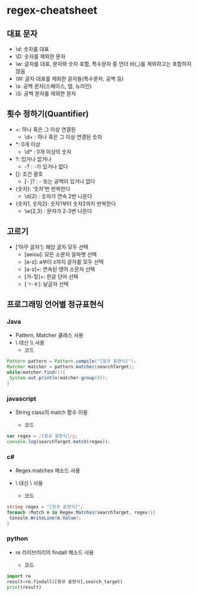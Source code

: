 # regex-cheatsheet

## 대표 문자
- \d: 숫자를 대표
- \D: 숫자를 제외한 문자
- \w: 글자를 대표, 문자와 숫자 포함, 특수문자 중 언더 바(_)를 제외하고는 포함하지 않음
- \W: 글자 대표를 제외한 글자들(특수문자, 공백 등)
- \s: 공백 문자(스페이스, 탭, 뉴라인)
- \S: 공백 문자를 제외한 문자
## 횟수 정하기(Quantifier)
- +: 하나 혹은 그 이상 연결된
  * \d+ : 하나 혹은 그 이상 연결된 숫자
- *: 0개 이상
  * \d* : 0개 이상의 숫자
- ?: 있거나 없거나
  * -? : -가 있거나 없다
- []: 조건 괄호
  * [- ]? : - 또는 공백이 있거나 없다
- {숫자}: ‘숫자’번 반복한다
  * \d{2} : 숫자가 연속 2번 나온다
- {숫자1, 숫자2}: 숫자1부터 숫자2까지 반복한다
  * \w{2,3} : 문자가 2-3번 나온다
## 고르기
- [‘아무 글자’]: 해당 글자 모두 선택
  * [aeiou]: 모든 소문자 알파벳 선택
  * [a-z]: a부터 z까지 글자를 모두 선택
  * [a-z]+: 연속된 영어 소문자 선택
  * [가-힣]+: 한글 단어 선택
  * [ㄱ-ㅎ]: 낱글자 선택
## 프로그래밍 언어별 정규표현식
### Java
- Pattern, Matcher 클래스 사용
- \ 대신 \\\\ 사용
  * 코드  
~~~java
Pattern pattern = Pattern.compile("[정규 표현식]");  
Matcher matcher = pattern.matcher(searchTarget);  
while(matcher.find()){  
 System.out.println(matcher.group(0));  
}  
~~~

### javascript
- String class의 match 함수 이용

  * 코드  
~~~javascript
var regex = /[정규 표현식]/g;  
console.log(searchTarget.match(regex));
~~~

### c#
- Regex.matches 메소드 사용
- \ 대신 \\ 사용

  * 코드  
~~~c#
string regex = "[정규 표현식]";
foreach (Match m in Regex.Matches(searchTarget, regex)){  
 Console.WriteLine(m.Value);  
}
~~~

### python
- re 라이브러리의 findall 메소드 사용

  * 코드
~~~python
import re  
result=re.findall([정규 표현식],search_target)  
print(result)
~~~

